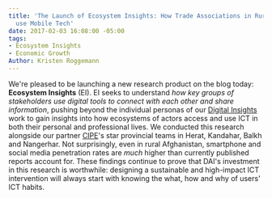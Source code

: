 ```yaml
---
title: 'The Launch of Ecosystem Insights: How Trade Associations in Rural Afghanistan
  use Mobile Tech'
date: 2017-02-03 16:08:00 -05:00
tags:
- Ecosystem Insights
- Economic Growth
Author: Kristen Roggemann
---
```


We're pleased to be launching a new research product on the blog today: **Ecosystem Insights** (EI). EI seeks to understand *how key groups of stakeholders use digital tools to connect with each other and share information*, pushing beyond the individual personas of our [Digital Insights](https://dai-global-digital.com/tags/?tag=digital-insights) work to gain insights into how ecosystems of actors access and use ICT in both their personal and professional lives. We conducted this research alongside our partner [CIPE](http://www.cipe.org/)'s star provincial teams in Herat, Kandahar, Balkh and Nangerhar. Not surprisingly, even in rural Afghanistan, smartphone and social media penetration rates are *much* higher than currently published reports account for. These findings continue to prove that DAI's investment in this research is worthwhile: designing a sustainable and high-impact ICT intervention will always start with knowing the what, how and why of users' ICT habits.

<div class="infogram-embed" data-id="_/6WvsBFWfYDE6aaaGsCyc" data-type="interactive" data-title="Ecosystem Insights, Afghanistan"></div><script>!function(e,t,n,s){var i="InfogramEmbeds",o=e.getElementsByTagName(t),d=o\[0\],a=/^http:/.test(e.location)?"http:":"https:";if(/^/{2}/.test(s)&&(s=a\+s),window\[i\]&&window\[i\].initialized)window\[i\].process&&window\[i\].process();else if(!e.getElementById(n)){var r=e.createElement(t);r.async=1,r.id=n,r.src=s,d.parentNode.insertBefore(r,d)}}(document,"script","infogram-async","//e.infogr.am/js/dist/embed-loader-min.js");</script>